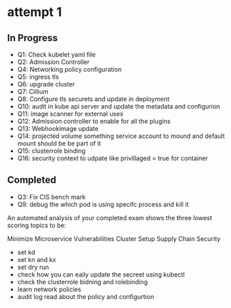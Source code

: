 # attempt 1

## In Progress

- Q1: Check kubelet yaml file
- Q2: Admission Controller
- Q4: Networking policy configuration
- Q5: ingress tls
- Q6: upgrade cluster
- Q7: Cillium
- Q8: Configure tls securets and update in deployment
- Q10: audit in kube api server and update the metadata and configurion
- Q11: image scanner for external uses
- Q12: Admission controller to enable for all the plugins
- Q13: Webhookimage update
- Q14: projected volume something service account to mound and default mount should be be part of it
- Q15: clusterrole binding
- Q16: security context to udpate like privillaged = true for container

## Completed

- Q3: Fix CIS bench mark
- Q9: debug the which pod is using specifc process and kill it

An automated analysis of your completed exam shows the three lowest scoring topics to be:

Minimize Microservice Vulnerabilities
Cluster Setup
Supply Chain Security

- set kd
- set kn and kx
- set dry run
- check how you can eaily update the secreet using kubectl
- check the clusterrole bidning and rolebinding
- learn network policies
- audit log read about the policy and configurtion
